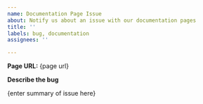 ```yaml
---
name: Documentation Page Issue
about: Notify us about an issue with our documentation pages
title: ''
labels: bug, documentation
assignees: ''

---
```


**Page URL:** {page url}

**Describe the bug**

{enter summary of issue here}
